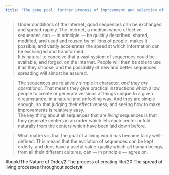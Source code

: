 ```yaml
---
title: "The gene pool: further process of improvement and selection of the snippable genes"
---
```


> Under conditions of the Internet, good sequences can be exchanged and spread rapidly. The Internet, a medium where effective sequences can — in principle — be quickly described, shared, modified, and used and reused by millions of people, makes it possible, and vastly accelerates the speed at which information can be exchanged and transformed.  
> It is natural to conceive that a vast system of sequences could be available, and forged, on the Internet. People will then be able to use it as they choose, and the possibility of new and better sequences spreading will almost be assured.  

> The sequences are relatively simple in character. *and they are operational.* That means they give practical instructions which allow people to create or generate versions of things unique to a given circumstance, in a natural and unfolding way. And they are simple enough, so that judging their effectiveness, and seeing how to make improvements is relatively easy.  
> The key thing about all sequences that are *living* sequences is that they generate centers in an order which lets each center unfold naturally from the centers which have been laid down before.  

> What matters is that the goal of a living world has become fairly well-defined. This means that the evolution of sequences can be kept orderly, and does have a useful value-quality which all human beings, from all their different cultures, can — in principle — agree on.  

#book/The Nature of Order/2 The process of creating life/20 The spread of living processes throughout society#